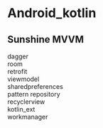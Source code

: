 Android_kotlin
=========================
Sunshine MVVM
-----------------------
dagger <br/>
room <br/>
retrofit <br/>
viewmodel <br />
sharedpreferences <br/>
pattern repository <br/>
recyclerview <br/>
kotlin_ext <br/>
workmanager




